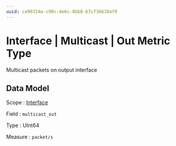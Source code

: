 ```yaml
---
uuid: ce90324e-c90c-4e6c-8bb8-b7cf36610af0
---
```

# Interface | Multicast | Out Metric Type

Multicast packets on output interface

## Data Model

Scope
: [Interface](../../../scopes/interface.md)

Field
: `multicast_out`

Type
: UInt64

Measure
: `packet/s`
